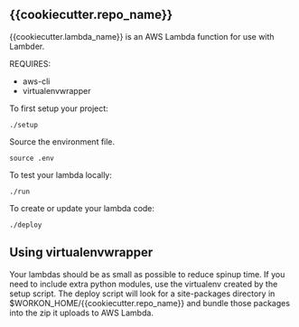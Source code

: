 {{cookiecutter.repo_name}}
--------------------------

{{cookiecutter.lambda_name}} is an AWS Lambda function for use with Lambder.

REQUIRES:
* aws-cli
* virtualenvwrapper

To first setup your project:

    ./setup

Source the environment file.

    source .env

To test your lambda locally:

    ./run

To create or update your lambda code:

    ./deploy

Using virtualenvwrapper
-----------------------

Your lambdas should be as small as possible to reduce spinup time. If you need
to include extra python modules, use the virtualenv created by the setup script.
The deploy script will look for a site-packages directory in
$WORKON_HOME/{{cookiecutter.repo_name}} and bundle those packages into the zip
it uploads to AWS Lambda.
